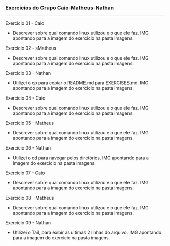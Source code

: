 ### Exercicios do Grupo Caio-Matheus-Nathan
---  

Exercicio 01 - Caio
* Descrever sobre qual comando linux utilizou e o que ele faz.
IMG apontando para a imagem do exercicio na pasta imagens.

Exercicio 02 - sMatheus
* Descrever sobre qual comando linux utilizou e o que ele faz.
IMG apontando para a imagem do exercicio na pasta imagens.

Exercicio 03 - Nathan
* Utilizei o cp para copiar o README.md para EXERCISES.md.
IMG apontando para a imagem do exercicio na pasta imagens.

Exercicio 04 - Caio
* Descrever sobre qual comando linux utilizou e o que ele faz.
IMG apontando para a imagem do exercicio na pasta imagens.

Exercicio 05 - Matheus
* Descrever sobre qual comando linux utilizou e o que ele faz.
IMG apontando para a imagem do exercicio na pasta imagens.

Exercicio 06 - Nathan
* Utilizei o cd para navegar pelos diretórios.
IMG apontando para a imagem do exercicio na pasta imagens.


Exercicio 07 - Caio
* Descrever sobre qual comando linux utilizou e o que ele faz.
IMG apontando para a imagem do exercicio na pasta imagens.

Exercicio 08 - Matheus
* Descrever sobre qual comando linux utilizou e o que ele faz.
IMG apontando para a imagem do exercicio na pasta imagens.

Exercicio 09 - Nathan
* Utilizei o Tail, para exibir as ultimas 2 linhas do arquivo.
IMG apontando para a imagem do exercicio na pasta imagens.